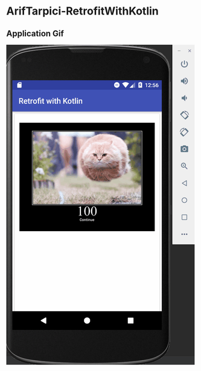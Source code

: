# ArifTarpici-RetrofitWithKotlin
## Application Gif
![Alt Text](https://github.com/VBT-Intership/ArifTarpici-RetrofitWithKotlin/blob/master/retrofitVBTInternship.gif)
